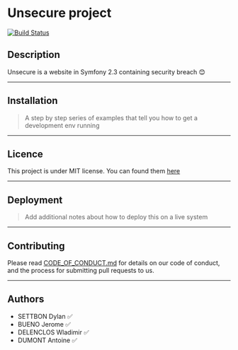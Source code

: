# Unsecure project  

[![Build Status](https://travis-ci.com/ESGI-4IW-groupe4/Unsecure.svg?branch=Develop)](https://travis-ci.com/ESGI-4IW-groupe4/Unsecure)


## Description

Unsecure is a website in Symfony 2.3 containing security breach :blush:

---

## Installation

> A step by step series of examples that tell you how to get a development env running

---

## Licence

This project is under MIT license. You can found them [here](LICENSE)

---

## Deployment

> Add additional notes about how to deploy this on a live system

---

## Contributing

Please read [CODE_OF_CONDUCT.md](CODE_OF_CONDUCT.md) for details on our code of conduct, and the process for submitting pull requests to us.

---

## Authors

- SETTBON Dylan :white_check_mark:
- BUENO Jerome :white_check_mark:
- DELENCLOS Wladimir :white_check_mark:
- DUMONT Antoine :white_check_mark:




 

